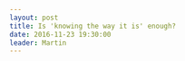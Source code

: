 ```yaml
---
layout: post
title: Is 'knowing the way it is' enough?
date: 2016-11-23 19:30:00
leader: Martin 
---
```

